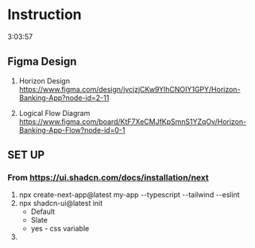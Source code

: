 # Instruction
3:03:57

## Figma Design

1. Horizon Design
   https://www.figma.com/design/jvcjzjCKw9YlhCNOIY1GPY/Horizon-Banking-App?node-id=2-11

2. Logical Flow Diagram
   https://www.figma.com/board/KtF7XeCMJfKpSmnS1YZqOv/Horizon-Banking-App-Flow?node-id=0-1

## SET UP

### From https://ui.shadcn.com/docs/installation/next

1. npx create-next-app@latest my-app --typescript --tailwind --eslint
2. npx shadcn-ui@latest init
   - Default
   - Slate
   - yes - css variable
3. 